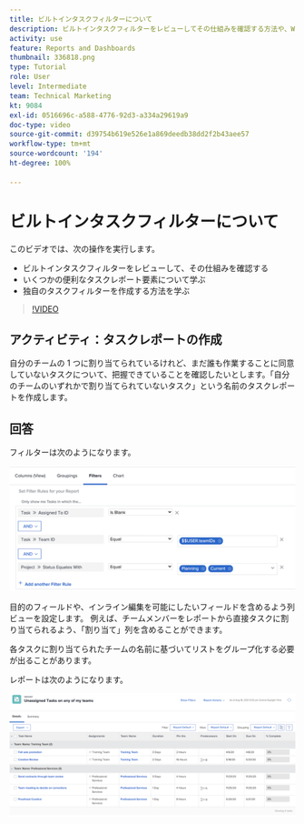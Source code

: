 ```yaml
---
title: ビルトインタスクフィルターについて
description: ビルトインタスクフィルターをレビューしてその仕組みを確認する方法や、Workfront で独自のタスクフィルターを作成する方法を説明します。
activity: use
feature: Reports and Dashboards
thumbnail: 336818.png
type: Tutorial
role: User
level: Intermediate
team: Technical Marketing
kt: 9084
exl-id: 0516696c-a588-4776-92d3-a334a29619a9
doc-type: video
source-git-commit: d39754b619e526e1a869deedb38dd2f2b43aee57
workflow-type: tm+mt
source-wordcount: '194'
ht-degree: 100%

---
```


# ビルトインタスクフィルターについて

このビデオでは、次の操作を実行します。

* ビルトインタスクフィルターをレビューして、その仕組みを確認する
* いくつかの便利なタスクレポート要素について学ぶ
* 独自のタスクフィルターを作成する方法を学ぶ

>[!VIDEO](https://video.tv.adobe.com/v/336818/?quality=12)

## アクティビティ：タスクレポートの作成

自分のチームの 1 つに割り当てられているけれど、まだ誰も作業することに同意していないタスクについて、把握できていることを確認したいとします。「自分のチームのいずれかで割り当てられていないタスク」という名前のタスクレポートを作成します。

## 回答

フィルターは次のようになります。

![タスクフィルターを作成する画面の画像](assets/opening-built-in-task-filters-1.png)

目的のフィールドや、インライン編集を可能にしたいフィールドを含めるよう列ビューを設定します。 例えば、チームメンバーをレポートから直接タスクに割り当てられるよう、「割り当て」列を含めることができます。

各タスクに割り当てられたチームの名前に基づいてリストをグループ化する必要が出ることがあります。

レポートは次のようになります。

![タスクレポートの画像](assets/opening-built-in-task-filters-2.png)
